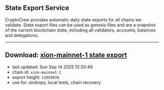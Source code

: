 ## State Export Service
CryptoCrew provides automatic daily state exports for all chains we validate. State export files can be used as genesis files and are a snapshot of the current blockchain state, including all validators, accounts, balances and delegations.

---
**Download: [xion-mainnet-1 state export](https://dl-eu2.ccvalidators.com/SERVICE/xion/xion-mainnet-1_export_12959939.json)**
---

- last updated: Sun Sep 14 2025 12:30:49
- chain id: `xion-mainnet-1`
- export height: `12959939`
- use for: airdrops, local tests, chain recovery
